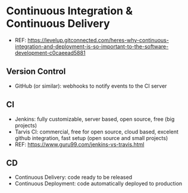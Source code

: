 # Continuous Integration & Continuous Delivery

- REF: https://levelup.gitconnected.com/heres-why-continuous-integration-and-deployment-is-so-important-to-the-software-development-c0caeead5881

## Version Control
- GitHub (or similar): webhooks to notify events to the CI server

## CI
- Jenkins: fully customizable, server based, open source, free (big projects)
- Tarvis CI: commercial, free for open source, cloud based, excelent github integration, fast setup (open source and small projects)
- REF: https://www.guru99.com/jenkins-vs-travis.html

## CD
- Continuous Delivery: code ready to be released
- Continuous Deployment: code automatically deployed to production
